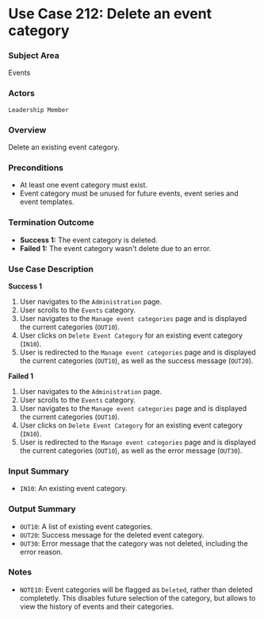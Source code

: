 # Use Case 212: Delete an event category

### Subject Area
Events

### Actors
`Leadership Member`

### Overview
Delete an existing event category.

### Preconditions
- At least one event category must exist.
- Event category must be unused for future events, event series and event templates.

### Termination Outcome
- **Success 1:** The event category is deleted.
- **Failed 1:** The event category wasn't delete due to an error.

### Use Case Description
**Success 1**
1. User navigates to the `Administration` page.
2. User scrolls to the `Events` category.
3. User navigates to the `Manage event categories` page and is displayed the current categories (`OUT10`).
4. User clicks on `Delete Event Category` for an existing event category (`IN10`).
5. User is redirected to the `Manage event categories` page and is displayed the current categories (`OUT10`), as well as the success message (`OUT20`).

**Failed 1**
1. User navigates to the `Administration` page.
2. User scrolls to the `Events` category.
3. User navigates to the `Manage event categories` page and is displayed the current categories (`OUT10`).
4. User clicks on `Delete Event Category` for an existing event category (`IN10`).
5. User is redirected to the `Manage event categories` page and is displayed the current categories (`OUT10`), as well as the error message (`OUT30`).

### Input Summary
- `IN10`: An existing event category.

### Output Summary
- `OUT10`: A list of existing event categories.
- `OUT20`: Success message for the deleted event category.
- `OUT30`: Error message that the category was not deleted, including the error reason.

### Notes
- `NOTE10`: Event categories will be flagged as `Deleted`, rather than deleted completetly. This disables future selection of the category, but allows to view the history of events and their categories.